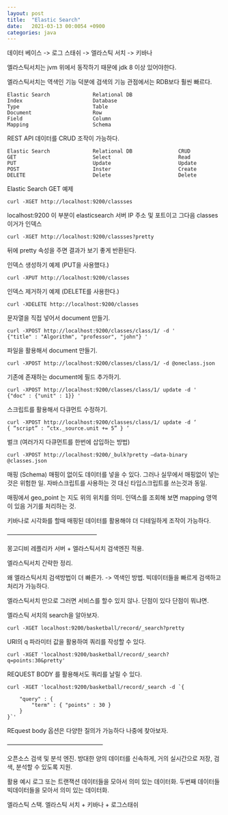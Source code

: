 ```yaml
---
layout: post
title:  "Elastic Search"
date:   2021-03-13 00:0054 +0900
categories: java
---
```



데이터 베이스 -> 로그 스태쉬 -> 엘라스틱 서치 -> 키바나


엘라스틱서치는 jvm 위에서 동작하기 때문에 jdk 8 이상 있어야한다.

엘라스틱서치는 역색인 기능 덕분에 검색의 기능 관점에서는 RDB보다 훨씬 빠르다.

```
Elastic Search              Relational DB
Index                       Database
Type                        Table
Document                    Row
Field                       Column
Mapping                     Schema
```

REST API 데이터를 CRUD 조작이 가능하다.

```
Elastic Search              Relational DB               CRUD
GET                         Select                      Read
PUT                         Update                      Update
POST                        Inster                      Create
DELETE                      Delete                      Delete
```

Elastic Search GET 예제
```
curl -XGET http://localhost:9200/classses
```
localhost:9200 이 부분이 elasticsearch 서버 IP 주소 및 포트이고 그다음 classes 이거가 인덱스

```
curl -XGET http://localhost:9200/classses?pretty
```
뒤에 pretty 속성을 주면 결과가 보기 좋게 반환된다.


인덱스 생성하기 예제 (PUT을 사용했다.)
```
curl -XPUT http://localhost:9200/classes
```

인덱스 제거하기 예제 (DELETE를 사용한다.)
```
curl -XDELETE http://localhost:9200/classes
```

문자열을 직접 넣어서 document 만들기.
```
curl -XPOST http://localhost:9200/classes/class/1/ -d '
{"title" : "Algorithm", "professor", "john"} '
```

파일을 활용해서 document 만들기.
```
curl -XPOST http://localhost:9200/classes/class/1/ -d @oneclass.json
```

기존에 존재하는 document에 필드 추가하기.
```
curl -XPOST http://localhost:9200/classes/class/1/ update -d '
{"doc" : {"unit" : 1}} '
```

스크립트를 활용해서 다큐먼트 수정하기.
```
curl -XPOST http://localhost:9200/classes/class/1/ update -d ‘
{ “script” : “ctx._source.unit += 5” } ’
```

벌크 (여러가지 다큐먼트를 한번에 삽입하는 방법)
```
curl -XPOST http://localhost:9200/_bulk?pretty —data-binary @classes.json
```

매핑 (Schema)
매핑이 없이도 데이터를 넣을 수 있다.
그러나 실무에서 매핑없이 넣는 것은 위험한 일. 자바스크립트를 사용하는 것 대신 타입스크립트를 쓰는것과 동일.

매핑에서 geo_point 는 지도 위의 위치를 의미.
인덱스를 조회해 보면 mapping 영역이 있음 거기를 처리하는 것.

키바나로 시각화를 할때 매핑된 데이터를 활용해야 더 디테일하게 조작이 가능하다.



———————————————

몽고디비 레플리카 서버 + 엘라스틱서치 검색엔진 적용.

엘라스틱서치 간략한 정리.

왜 엘라스틱서치 검색방법이 더 빠른가. -> 역색인 방법.
빅데이터들을 빠르게 검색하고 처리가 가능하다.

엘라스틱서치 만으로 그러면 서비스를 할수 있지 않나.
단점이 있다 단점이 뭐냐면. 

엘라스틱 서치의 search을 알아보자.

```
curl -XGET localhost:9200/basketball/record/_search?pretty
```

URI의 q 파라미터 값을 활용하여 쿼리를 작성할 수 있다.
```
curl -XGET 'localhost:9200/basketball/record/_search?q=points:30&pretty'
```

REQUEST BODY 를 활용해서도 쿼리를 날릴 수 있다.
```
curl -XGET 'localhost:9200/basketball/record/_search -d `{

    "query" : {
        "term" : { "points" : 30 }
    }
}`'
```

REquest body 옵션은 다양한 질의가 가능하다 나중에 찾아보자.



————————————————

오픈소스 검색 및 분석 엔진.
방대한 양의 데이터를 신속하게, 거의 실시간으로 저장, 검색, 분석할 수 있도록 지원.

활용 예시
로그 또는 트랜잭션 데이터들을 모아서 의미 있는 데이터화.
두번째 데이터들 빅데이터들을 모아서 의미 있는 데이터화.

엘라스틱 스택.
엘라스틱 서치 + 키바나 + 로그스태쉬


